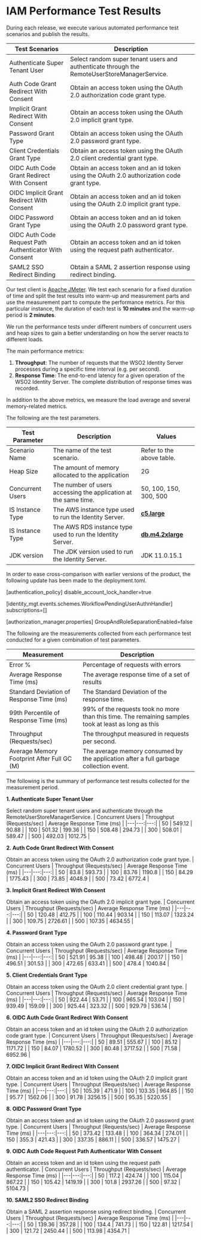 # IAM Performance Test Results

During each release, we execute various automated performance test scenarios and publish the results.

| Test Scenarios | Description |
| --- | --- |
| Authenticate Super Tenant User | Select random super tenant users and authenticate through the RemoteUserStoreManagerService. |
| Auth Code Grant Redirect With Consent | Obtain an access token using the OAuth 2.0 authorization code grant type. |
| Implicit Grant Redirect With Consent | Obtain an access token using the OAuth 2.0 implicit grant type. |
| Password Grant Type | Obtain an access token using the OAuth 2.0 password grant type. |
| Client Credentials Grant Type | Obtain an access token using the OAuth 2.0 client credential grant type. |
| OIDC Auth Code Grant Redirect With Consent | Obtain an access token and an id token using the OAuth 2.0 authorization code grant type. |
| OIDC Implicit Grant Redirect With Consent | Obtain an access token and an id token using the OAuth 2.0 implicit grant type. |
| OIDC Password Grant Type | Obtain an access token and an id token using the OAuth 2.0 password grant type. |
| OIDC Auth Code Request Path Authenticator With Consent | Obtain an access token and an id token using the request path authenticator. |
| SAML2 SSO Redirect Binding | Obtain a SAML 2 assertion response using redirect binding. |

Our test client is [Apache JMeter](https://jmeter.apache.org/index.html). We test each scenario for a fixed duration of
time and split the test results into warm-up and measurement parts and use the measurement part to compute the
performance metrics. For this particular instance, the duration of each test is **10 minutes** and the warm-up period is **2 minutes**.

We run the performance tests under different numbers of concurrent users and heap sizes to gain a better understanding on how the server reacts to different loads.

The main performance metrics:

1. **Throughput**: The number of requests that the WSO2 Identity Server processes during a specific time interval (e.g. per second).
2. **Response Time**: The end-to-end latency for a given operation of the WSO2 Identity Server. The complete distribution of response times was recorded.

In addition to the above metrics, we measure the load average and several memory-related metrics.

The following are the test parameters.

| Test Parameter | Description | Values |
| --- | --- | --- |
| Scenario Name | The name of the test scenario. | Refer to the above table. |
| Heap Size | The amount of memory allocated to the application | 2G |
| Concurrent Users | The number of users accessing the application at the same time. | 50, 100, 150, 300, 500 |
| IS Instance Type | The AWS instance type used to run the Identity Server. | [**c5.large**](https://aws.amazon.com/ec2/instance-types/) |
| IS Instance Type | The AWS RDS instance type used to run the Identity Server. | [**db.m4.2xlarge**](https://aws.amazon.com/rds/instance-types/) |
| JDK version | The JDK version used to run the Identity Server. | JDK 11.0.15.1  |

In order to ease cross-comparison with earlier versions of the product, the following update has been made to the  deployment.toml.

[authentication_policy]
disable_account_lock_handler=true

[identity_mgt.events.schemes.WorkflowPendingUserAuthnHandler]
subscriptions=[]

[authorization_manager.properties]
GroupAndRoleSeparationEnabled=false

The following are the measurements collected from each performance test conducted for a given combination of
test parameters.

| Measurement | Description |
| --- | --- |
| Error % | Percentage of requests with errors |
| Average Response Time (ms) | The average response time of a set of results |
| Standard Deviation of Response Time (ms) | The Standard Deviation of the response time. |
| 99th Percentile of Response Time (ms) | 99% of the requests took no more than this time. The remaining samples took at least as long as this |
| Throughput (Requests/sec) | The throughput measured in requests per second. |
| Average Memory Footprint After Full GC (M) | The average memory consumed by the application after a full garbage collection event. |

The following is the summary of performance test results collected for the measurement period.



**1. Authenticate Super Tenant User**

Select random super tenant users and authenticate through the RemoteUserStoreManagerService.
|  Concurrent Users | Throughput (Requests/sec) | Average Response Time (ms) |
|---|---:|---:|
|  50 | 549.12 | 90.88 |
|  100 | 501.32 | 199.36 |
|  150 | 508.48 | 294.73 |
|  300 | 508.01 | 589.47 |
|  500 | 492.03 | 1012.75 |

**2. Auth Code Grant Redirect With Consent**

Obtain an access token using the OAuth 2.0 authorization code grant type.
|  Concurrent Users | Throughput (Requests/sec) | Average Response Time (ms) |
|---|---:|---:|
|  50 | 83.8 | 593.73 |
|  100 | 83.76 | 1190.8 |
|  150 | 84.29 | 1775.43 |
|  300 | 73.85 | 4048.9 |
|  500 | 73.42 | 6772.4 |

**3. Implicit Grant Redirect With Consent**

Obtain an access token using the OAuth 2.0 implicit grant type.
|  Concurrent Users | Throughput (Requests/sec) | Average Response Time (ms) |
|---|---:|---:|
|  50 | 120.48 | 412.75 |
|  100 | 110.44 | 903.14 |
|  150 | 113.07 | 1323.24 |
|  300 | 109.75 | 2726.61 |
|  500 | 107.35 | 4634.55 |

**4. Password Grant Type**

Obtain an access token using the OAuth 2.0 password grant type.
|  Concurrent Users | Throughput (Requests/sec) | Average Response Time (ms) |
|---|---:|---:|
|  50 | 521.91 | 95.38 |
|  100 | 498.48 | 200.17 |
|  150 | 496.51 | 301.53 |
|  300 | 472.65 | 633.41 |
|  500 | 478.4 | 1040.84 |

**5. Client Credentials Grant Type**

Obtain an access token using the OAuth 2.0 client credential grant type.
|  Concurrent Users | Throughput (Requests/sec) | Average Response Time (ms) |
|---|---:|---:|
|  50 | 922.44 | 53.71 |
|  100 | 965.54 | 103.04 |
|  150 | 939.49 | 159.09 |
|  300 | 925.44 | 323.32 |
|  500 | 929.79 | 536.14 |

**6. OIDC Auth Code Grant Redirect With Consent**

Obtain an access token and an id token using the OAuth 2.0 authorization code grant type.
|  Concurrent Users | Throughput (Requests/sec) | Average Response Time (ms) |
|---|---:|---:|
|  50 | 89.51 | 555.67 |
|  100 | 85.12 | 1171.72 |
|  150 | 84.07 | 1780.52 |
|  300 | 80.48 | 3717.52 |
|  500 | 71.58 | 6952.96 |

**7. OIDC Implicit Grant Redirect With Consent**

Obtain an access token and an id token using the OAuth 2.0 implicit grant type.
|  Concurrent Users | Throughput (Requests/sec) | Average Response Time (ms) |
|---|---:|---:|
|  50 | 105.39 | 471.9 |
|  100 | 103.35 | 964.85 |
|  150 | 95.77 | 1562.06 |
|  300 | 91.78 | 3256.15 |
|  500 | 95.35 | 5220.55 |

**8. OIDC Password Grant Type**

Obtain an access token and an id token using the OAuth 2.0 password grant type.
|  Concurrent Users | Throughput (Requests/sec) | Average Response Time (ms) |
|---|---:|---:|
|  50 | 373.42 | 133.48 |
|  100 | 364.34 | 274.01 |
|  150 | 355.3 | 421.43 |
|  300 | 337.35 | 886.11 |
|  500 | 336.57 | 1475.27 |

**9. OIDC Auth Code Request Path Authenticator With Consent**

Obtain an access token and an id token using the request path authenticator.
|  Concurrent Users | Throughput (Requests/sec) | Average Response Time (ms) |
|---|---:|---:|
|  50 | 117.2 | 424.74 |
|  100 | 115.04 | 867.22 |
|  150 | 105.42 | 1419.19 |
|  300 | 101.8 | 2937.26 |
|  500 | 97.32 | 5104.73 |

**10. SAML2 SSO Redirect Binding**

Obtain a SAML 2 assertion response using redirect binding.
|  Concurrent Users | Throughput (Requests/sec) | Average Response Time (ms) |
|---|---:|---:|
|  50 | 139.36 | 357.28 |
|  100 | 134.4 | 741.73 |
|  150 | 122.81 | 1217.54 |
|  300 | 121.72 | 2450.44 |
|  500 | 113.98 | 4354.71 |
